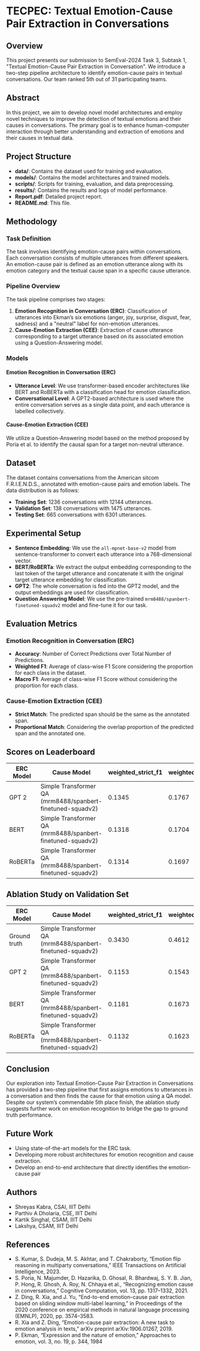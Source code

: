# TECPEC: Textual Emotion-Cause Pair Extraction in Conversations

## Overview

This project presents our submission to SemEval-2024 Task 3, Subtask 1, "Textual Emotion-Cause Pair Extraction in Conversation". We introduce a two-step pipeline architecture to identify emotion-cause pairs in textual conversations. Our team ranked 5th out of 31 participating teams.

## Abstract

In this project, we aim to develop novel model architectures and employ novel techniques to improve the detection of textual emotions and their causes in conversations. The primary goal is to enhance human-computer interaction through better understanding and extraction of emotions and their causes in textual data.

## Project Structure

- **data/**: Contains the dataset used for training and evaluation.
- **models/**: Contains the model architectures and trained models.
- **scripts/**: Scripts for training, evaluation, and data preprocessing.
- **results/**: Contains the results and logs of model performance.
- **Report.pdf**: Detailed project report.
- **README.md**: This file.

## Methodology

### Task Definition

The task involves identifying emotion-cause pairs within conversations. Each conversation consists of multiple utterances from different speakers. An emotion-cause pair is defined as an emotion utterance along with its emotion category and the textual cause span in a specific cause utterance.

### Pipeline Overview

The task pipeline comprises two stages:
1. **Emotion Recognition in Conversation (ERC)**: Classification of utterances into Ekman’s six emotions (anger, joy, surprise, disgust, fear, sadness) and a "neutral" label for non-emotion utterances.
2. **Cause-Emotion Extraction (CEE)**: Extraction of cause utterance corresponding to a target utterance based on its associated emotion using a Question-Answering model.

### Models

#### Emotion Recognition in Conversation (ERC)

- **Utterance Level**: We use transformer-based encoder architectures like BERT and RoBERTa with a classification head for emotion classification.
- **Conversational Level**: A GPT2-based architecture is used where the entire conversation serves as a single data point, and each utterance is labelled collectively.

#### Cause-Emotion Extraction (CEE)

We utilize a Question-Answering model based on the method proposed by Poria et al. to identify the causal span for a target non-neutral utterance.

## Dataset

The dataset contains conversations from the American sitcom F.R.I.E.N.D.S., annotated with emotion-cause pairs and emotion labels. The data distribution is as follows:
- **Training Set**: 1236 conversations with 12144 utterances.
- **Validation Set**: 138 conversations with 1475 utterances.
- **Testing Set**: 665 conversations with 6301 utterances.

## Experimental Setup

- **Sentence Embedding**: We use the `all-mpnet-base-v2` model from sentence-transformer to convert each utterance into a 768-dimensional vector.
- **BERT/RoBERTa**: We extract the output embedding corresponding to the last token of the target utterance and concatenate it with the original target utterance embedding for classification.
- **GPT2**: The whole conversation is fed into the GPT2 model, and the output embeddings are used for classification.
- **Question Answering Model**: We use the pre-trained `mrm8488/spanbert-finetuned-squadv2` model and fine-tune it for our task.

## Evaluation Metrics

### Emotion Recognition in Conversation (ERC)

- **Accuracy**: Number of Correct Predictions over Total Number of Predictions.
- **Weighted F1**: Average of class-wise F1 Score considering the proportion for each class in the dataset.
- **Macro F1**: Average of class-wise F1 Score without considering the proportion for each class.

### Cause-Emotion Extraction (CEE)

- **Strict Match**: The predicted span should be the same as the annotated span.
- **Proportional Match**: Considering the overlap proportion of the predicted span and the annotated one.

## Scores on Leaderboard

| ERC Model | Cause Model | weighted_strict_f1 | weighted_Proportional_f1 | strict_f1 | Proportional_f1 |
| --------- | ----------- | ------------------ | -------------------------| --------- |---------------- |
| GPT 2     | Simple Transformer QA (mrm8488/spanbert-finetuned-squadv2) | 0.1345 | 0.1767 | 0.1283 | 0.1626 |
| BERT      | Simple Transformer QA (mrm8488/spanbert-finetuned-squadv2) | 0.1318  | 0.1704 | 0.1267  | 0.1581  |
| RoBERTa   | Simple Transformer QA (mrm8488/spanbert-finetuned-squadv2) | 0.1314 | 0.1697 | 0.1301| 0.1629 |

## Ablation Study on Validation Set
| ERC Model | Cause Model | weighted_strict_f1 | weighted_Proportional_f1 | strict_f1 | Proportional_f1 |
| --------- | ----------- | ------------------ | -------------------------| --------- |---------------- |
| Ground truth | Simple Transformer QA (mrm8488/spanbert-finetuned-squadv2) | 0.3430 | 0.4612 | 0.3441 | 0.4594 |
| GPT 2     | Simple Transformer QA (mrm8488/spanbert-finetuned-squadv2) | 0.1153 | 0.1543 | 0.1135 | 0.1443|
| BERT      | Simple Transformer QA (mrm8488/spanbert-finetuned-squadv2) | 0.1181  | 0.1673 | 0.1148  |  0.1568 |
| RoBERTa   | Simple Transformer QA (mrm8488/spanbert-finetuned-squadv2) | 0.1132 | 0.1623 | 0.1123 | 0.1557 |

## Conclusion

Our exploration into Textual Emotion-Cause Pair Extraction in Conversations has provided a two-step pipeline that first assigns emotions to utterances in a conversation and then finds the cause for that emotion using a QA model. Despite our system’s commendable 5th place finish, the ablation study suggests further work on emotion recognition to bridge the gap to ground truth performance.

## Future Work

- Using state-of-the-art models for the ERC task.
- Developing more robust architectures for emotion recognition and cause extraction.
- Develop an end-to-end architecture that directly identifies the emotion-cause pair

## Authors
- Shreyas Kabra, CSAI, IIIT Delhi
- Parthiv A Dholaria, CSE, IIIT Delhi
- Kartik Singhal, CSAM, IIIT Delhi
- Lakshya, CSAM, IIIT Delhi

## References

-  S. Kumar, S. Dudeja, M. S. Akhtar, and T. Chakraborty, “Emotion flip
 reasoning in multiparty conversations,” IEEE Transactions on Artificial
 Intelligence, 2023.
-  S. Poria, N. Majumder, D. Hazarika, D. Ghosal, R. Bhardwaj, S. Y. B.
 Jian, P. Hong, R. Ghosh, A. Roy, N. Chhaya et al., “Recognizing emotion
 cause in conversations,” Cognitive Computation, vol. 13, pp. 1317–1332, 2021.
-  Z. Ding, R. Xia, and J. Yu, “End-to-end emotion-cause pair extraction
 based on sliding window multi-label learning,” in Proceedings of the
 2020 conference on empirical methods in natural language processing
 (EMNLP), 2020, pp. 3574–3583.
-  R. Xia and Z. Ding, “Emotion-cause pair extraction: A new task to
 emotion analysis in texts,” arXiv preprint arXiv:1906.01267, 2019.
-  P. Ekman, “Expression and the nature of emotion,” Approaches to
 emotion, vol. 3, no. 19, p. 344, 1984
